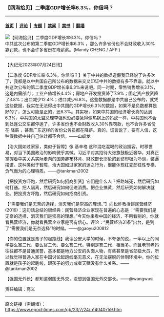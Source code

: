 ### 【网海拾贝】二季度GDP增长率6.3%，你信吗？

---

#### [首页](../../../..?n14040759) &nbsp;|&nbsp; [评论](../../../../../epoch-comment?n14040759) &nbsp;|&nbsp; [专题](../../../../../epoch-special?n14040759) &nbsp;|&nbsp; [禁闻](../../../../../epoch-news?n14040759) &nbsp;|&nbsp; [禁书](../../../../../books?n14040759) &nbsp;|&nbsp; [翻墙](https://github.com/gfw-breaker/nogfw/blob/master/README.md?n14040759)


<div><img alt="【网海拾贝】二季度GDP增长率6.3%，你信吗？" class="attachment-djy_600_400 size-djy_600_400 wp-post-image" src="https://i.epochtimes.com/assets/uploads/2023/07/id14040762-626038-.jpeg"/>
<div class="caption">
 中共这次公布的第二季度GDP增长率6.3% ，那么许多省份也不会财政收入30%靠罚款，也不会许多省份在降薪薪。(Mandy CHENG / AFP )
</div></div><hr/><div class="post_content" id="artbody" itemprop="articleBody">
 <!-- article content begin -->
 <p>
  【大纪元2023年07月24日讯】
 </p>
 <p>
  【二季度
  <ok href="https://www.epochtimes.com/gb/tag/gdp%E5%A2%9E%E9%95%BF%E7%8E%87.html">
   GDP增长率
  </ok>
  6.3%，你信吗？】关于中共的数据造假我已经说了许多次了，我都是以中共国自己所公布的数据来交叉印证中共的数据有多不靠谱。就以中共这次公布的第二季度GDP增长率6.3%来说吧。同一时期，零售销售增长3.1%，这是内需部门；工业产值增长4.4%；房地产开发投资降了7.9%；固定资产投资降了3.8%；出口减少12.4%；进口减少6.8%。这些数据都是中共自己公布的，就凭这些数据，我实在无法得出中共国的GDP增长6.3%的数据，如果不是负数都算是好的了，怎么可能是正的，还6.3%。其实呀，如果中共国的经济增长真的达到6.3%，中共国的太监总理李强也没必要急得像热锅上的蚂蚁一样，中共国也不会到处连公交车都停运了，许多省份也不会财政收入30%靠罚款，也不会许多省份在
  <ok href="https://www.epochtimes.com/gb/tag/%E9%99%8D%E8%96%AA.html">
   降薪
  </ok>
  ，甚至广东这样的省份公务员都在降薪。真的，谎言说了，要有人信，这种假数据中共自己估计都不会信。——山蛟龙
 </p>
 <p>
  【治大国如过家家，类似于智障】像
  <ok href="https://www.epochtimes.com/gb/tag/%E5%9F%BA%E8%BE%9B%E6%A0%BC.html">
   基辛格
  </ok>
  这种混吃混喝的政治掮客，时移世易，对当下美国政治的影响微乎其微。习近平对其招待大张旗鼓极近奢华，对真正掌握着中美关系实际走向的国务卿布林肯、财政部长耶伦的到访却极为冷淡，装逼摆谱。这种类似于智障，治大国如过家家的迷之行为，很能体现扛麦郎任性专横、负气而为的心理特质。——@tankman2002
 </p>
 <p>
  【把投资方吓跑，然后研究如何招商引资】它们是什么人？把路堵死，然后研究如何打通。把人隔离，然后研究如何促进消费。把企业搞黄，然后研究如何解决就业。把投资方吓跑，然后研究如何招商引资。
 </p>
 <p>
  【“需要我们是无奈的选择，消灭我们是崇高的理想。”】向松祚教授谈民营经济(2019)：这句话总结的很经典：民营经济企业家现在普遍的心态是：“需要我们是无奈的选择，消灭我们是崇高的理想。”今天你来看中国的经济，不用看别的，你就看民营经济，你就看民营企业家是否有信心。评论：“民营经济31条”出台，是到了“需要我们是无奈选择”的时候。——@gaoyu200812
 </p>
 <p>
  【你的位置就是孩子的起跑线】我读公安大学的时候，不夸张的说，一半以上的同学要么富二代、要么官二代、要么警二代。特别是警二代，相当多。而且老爸老妈往往都不是普通民警，基本都是地方公安的头面人物，有些甚至是省部级大员，所以我觉得普通人家在中国讨论起跑线毫无意义，在无法摆脱的体制环境中，你的位置就是孩子的起跑线，跟孩子的努力或者天赋没有什么关系。——@tankman2002
 </p>
 <p>
  【强国无外长】都知道弱国无外交，没想到强国无外交部长。——@wangwusi
 </p>
 <p>
  责任编辑：高义
 </p>
 <!-- article content end -->
 <div id="below_article_ad">
 </div>
</div>


---

原文链接（需翻墙）：https://www.epochtimes.com/gb/23/7/24/n14040759.htm